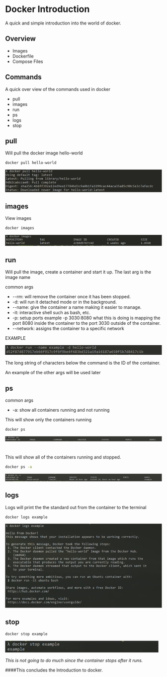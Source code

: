 # Docker Introduction
A quick and simple introduction into the world of docker.

## Overview 
* Images
* Dockerfile
* Compose Files


## Commands
A quick over view of the commands used in docker
* pull
* images
* run
* ps
* logs
* stop

## pull
Will pull the docker image hello-world
```bash
docker pull hello-world
```
![Pulling hello world](images/hw1.PNG)

## images
View images
```bash
docker images 
```
![Images view](images/hw2.PNG)

## run
Will pull the image, create a container and start it up. The last arg is the image name 

common args
* --rm: will remove the container once it has been stopped.
* -d: will run it detached mode or in the background.
* --name: give the container a name making it easier to manage.
* -it: interactive shell such as bash, etc.
* -p: setup ports example -p 3030:8080 what this is doing is mapping the port 8080 inside the container to the port 3030 outside of the container.
* --network: assigns the container to a specific network


EXAMPLE

![run view](images/hw3.PNG)

The long string of characters below the command is the ID of the container.

An example of the other args will be used later

## ps
common args
* -a: show all containers running and not running

This will show only the containers running

```bash
docker ps
```

![ps view](images/hw4.PNG)

#

This will show all of the containers running and stopped.

```bash
docker ps -a
```

![ps view](images/hw5.PNG)

## logs
Logs will print the the standard out from the container to the terminal
```bash
docker logs example
```
![ps view](images/hw6.PNG)

## stop
```bash
docker stop example
```
![ps view](images/hw7.PNG)

*This is not going to do much since the container stops after it runs.*

####This concludes the Introduction to docker.
